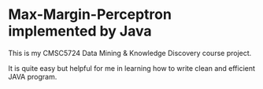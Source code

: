 # Max-Margin-Perceptron implemented by Java

This is my CMSC5724 Data Mining & Knowledge Discovery course project.

It is quite easy but helpful for me in learning how to write clean and efficient JAVA program.
